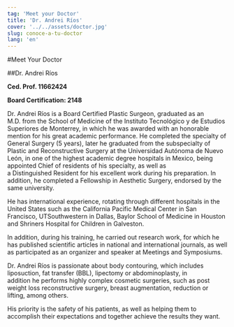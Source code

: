 ```yaml
---
tag: 'Meet your Doctor'
title: 'Dr. Andrei Ríos'
cover: '../../assets/doctor.jpg'
slug: conoce-a-tu-doctor
lang: 'en'
---
```


#Meet Your Doctor

##Dr. Andrei Ríos

**Ced. Prof. 11662424**

**Board Certification: 2148**

Dr. Andrei Ríos is a Board Certified Plastic Surgeon, graduated as an M.D. from the School of Medicine of the Instituto Tecnológico y de Estudios Superiores de Monterrey, in which he was awarded with an honorable mention for his great academic performance. He completed the specialty of General Surgery (5 years), later he graduated from the subspecialty of Plastic and Reconstructive Surgery at the Universidad Autónoma de Nuevo León, in one of the highest academic degree hospitals in Mexico, being appointed Chief of residents of his specialty, as well as a Distinguished Resident for his excellent work during his preparation. In addition, he completed a Fellowship in Aesthetic Surgery, endorsed by the same university.

He has international experience, rotating through different hospitals in the United States such as the California Pacific Medical Center in San Francisco, UTSouthwestern in Dallas, Baylor School of Medicine in Houston and Shriners Hospital for Children in Galveston.

In addition, during his training, he carried out research work, for which he has published scientific articles in national and international journals, as well as participated as an organizer and speaker at Meetings and Symposiums.

Dr. Andrei Ríos is passionate about body contouring, which includes liposuction, fat transfer (BBL), lipectomy or abdominoplasty, in addition he performs highly complex cosmetic surgeries, such as post weight loss reconstructive surgery, breast augmentation, reduction or lifting, among others.

His priority is the safety of his patients, as well as helping them to accomplish their expectations and together achieve the results they want.
